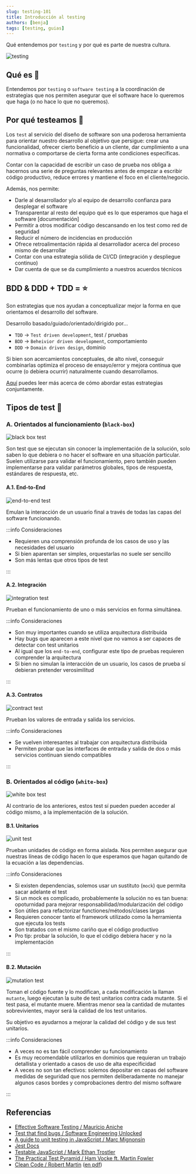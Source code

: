 ```yaml
---
slug: testing-101
title: Introducción al testing
authors: [benja]
tags: [testing, guias]
---
```


Qué entendemos por `testing` y por qué es parte de nuestra cultura.

![testing](./assets/unit-test-eg.png)

<!--truncate-->

## Qué es 🤨

Entendemos por `testing` o `software testing` a la coordinación de estrategias que nos permiten asegurar que el software hace lo queremos que haga (o no hace lo que no queremos).

## Por qué testeamos 🤔

Los `test` al servicio del diseño de software son una poderosa herramienta para orientar nuestro desarrollo al objetivo que persigue: crear una funcionalidad,
ofrecer cierto beneficio a un cliente, dar cumplimiento a una normativa o comportarse de cierta forma ante condiciones específicas.

Contar con la capacidad de escribir un caso de prueba nos obliga a hacernos una serie de preguntas relevantes antes de empezar a escribir código productivo,
reduce errores y mantiene el foco en el cliente/negocio.

Además, nos permite:

- Darle al desarrollador y/o al equipo de desarrollo confianza para desplegar el software
- Transparentar al resto del equipo qué es lo que esperamos que haga el software [documentación]
- Permitir a otros modificar código descansando en los test como red de seguridad
- Reducir el número de incidencias en producción
- Ofrece retroalimentación rápida al desarrollador acerca del proceso mismo de desarrollar
- Contar con una estrategia sólida de CI/CD (integración y despliegue continuo)
- Dar cuenta de que se da cumplimiento a nuestros acuerdos técnicos

## BDD & DDD + TDD = ⭐

Son estrategias que nos ayudan a conceptualizar mejor la forma en que orientamos el desarrollo del software.

Desarrollo basado/guiado/orientado/dirigido por...

- `TDD` → `Test driven development`, test / pruebas
- `BDD` → `Beheivior driven development`, comportamiento
- `DDD` → `Domain driven design`, dominio

Si bien son acercamientos conceptuales, de alto nivel, conseguir combinarlas optimiza el proceso de ensayo/error y mejora continua
que ocurre (o debiera ocurrir) naturalmente cuando desarrollamos.

[Aquí](blog/tdd-bdd-ddd) puedes leer más acerca de cómo abordar estas estrategias conjuntamente.

## Tipos de test 🧰

### A. Orientados al funcionamiento (`black-box`)

![black box test](./assets/test-black-box.png)

Son test que se ejecutan sin conocer la implementación de la solución, solo saben lo que debiera o no hacer el software en una situación particular. Suelen utilizarse para validar el funcionamiento, pero también pueden implementarse para validar parámetros globales, tipos de respuesta, estándares de respuesta, etc.

#### A.1. End-to-End

![end-to-end test](./assets/test-end-to-end.png)

Emulan la interacción de un usuario final a través de todas las capas del software funcionando.

:::info Consideraciones

- Requieren una comprensión profunda de los casos de uso y las necesidades del usuario
- Si bien aparentan ser simples, orquestarlas no suele ser sencillo
- Son más lentas que otros tipos de test

:::

#### A.2. Integración

![integration test](./assets/test-integration.png)

Prueban el funcionamiento de uno o más servicios en forma simultánea.

:::info Consideraciones

- Son muy importantes cuando se utiliza arquitectura distribuida
- Hay bugs que aparecen a este nivel que no vamos a ser capaces de detectar con test unitarios
- Al igual que los `end-to-end`, configurar este tipo de pruebas requieren comprender la arquitectura
- Si bien no simulan la interacción de un usuario, los casos de prueba sí debieran pretender verosimilitud

:::

#### A.3. Contratos

![contract test](./assets/test-contract.png)

Prueban los valores de entrada y salida los servicios.

:::info Consideraciones

- Se vuelven interesantes al trabajar con arquitectura distribuida
- Permiten probar que las interfaces de entrada y salida de dos o más servicios continuan siendo compatibles

:::

### B. Orientados al código (`white-box`)

![white box test](./assets/test-white-box.png)

Al contrario de los anteriores, estos test sí pueden pueden acceder al código mismo, a la implementación de la solución.

#### B.1. Unitarios

![unit test](./assets/test-unit.png)

Prueban unidades de código en forma aislada. Nos permiten asegurar que nuestras líneas de código hacen lo que esperamos que hagan quitando de la ecuación a las dependencias.

:::info Consideraciones

- Si existen dependencias, solemos usar un sustituto (`mock`) que permita sacar adelante el test
- Si un mock es complicado, probablemente la solución no es tan buena: opoturnidad para mejorar responsabilidad/modularización del código
- Son útiles para refactorizar functiones/métodos/clases largas
- Requieren conocer tanto el framework utilizado como la herramienta que ejecuta los tests
- Son tratados con el mismo cariño que el código productivo
- Pro tip: probar la solución, lo que el código debiera hacer y no la implementación

:::

#### B.2. Mutación

![mutation test](./assets/test-mutation.png)

Toman el código fuente y lo modifican, a cada modificación la llaman `mutante`, luego ejecutan la suite de test unitarios contra cada mutante. Si el test pasa, el mutante muere. Mientras menor sea la cantidad de mutantes sobrevivientes, mayor será la calidad de los test unitarios.

Su objetivo es ayudarnos a mejorar la calidad del código y de sus test unitarios.

:::info Consideraciones

- A veces no es tan fácil comprender su funcionamiento
- Es muy recomendable utilizarlos en dominios que requieran un trabajo detallista y orientado a casos de uso de alta especificidad
- A veces no son tan efectivos: solemos depositar en capas del software medidas de seguridad que nos permiten deliberadamente no manejar algunos casos bordes y comprobaciones dentro del mismo software

:::

## Referencias

- [Effective Software Testing / Maurício Aniche](https://livebook.manning.com/book/effective-software-testing/welcome/v-4/)
- [Test that find bugs / Software Engineering Unlocked](https://www.software-engineering-unlocked.com/tests-find-bugs/)
- [A guide to unit testing in JavaScript / Marc Mignonsin](https://github.com/mawrkus/js-unit-testing-guide)
- [Jest Docs](https://jestjs.io/docs/getting-started)
- [Testable JavaScript / Mark Ethan Trostler](https://www.oreilly.com/library/view/testable-javascript/9781449323516/ch04.html)
- [The Practical Test Pyramid / Ham Vocke ft. Martin Fowler](https://martinfowler.com/articles/practical-test-pyramid.html)
- [Clean Code / Robert Martin](https://www.amazon.com/Clean-Code-Handbook-Software-Craftsmanship/dp/0132350882) ([en pdf](https://enos.itcollege.ee/~jpoial/oop/naited/Clean%20Code.pdf))
